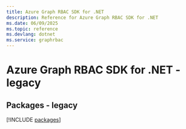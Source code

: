 ```yaml
---
title: Azure Graph RBAC SDK for .NET
description: Reference for Azure Graph RBAC SDK for .NET
ms.date: 06/09/2025
ms.topic: reference
ms.devlang: dotnet
ms.service: graphrbac
---
```

# Azure Graph RBAC SDK for .NET - legacy
## Packages - legacy
[!INCLUDE [packages](graph-rbac-index.md)]